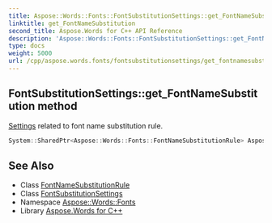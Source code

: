 ```yaml
---
title: Aspose::Words::Fonts::FontSubstitutionSettings::get_FontNameSubstitution method
linktitle: get_FontNameSubstitution
second_title: Aspose.Words for C++ API Reference
description: 'Aspose::Words::Fonts::FontSubstitutionSettings::get_FontNameSubstitution method. Settings related to font name substitution rule in C++.'
type: docs
weight: 5000
url: /cpp/aspose.words.fonts/fontsubstitutionsettings/get_fontnamesubstitution/
---
```

## FontSubstitutionSettings::get_FontNameSubstitution method


[Settings](../../../aspose.words.settings/) related to font name substitution rule.

```cpp
System::SharedPtr<Aspose::Words::Fonts::FontNameSubstitutionRule> Aspose::Words::Fonts::FontSubstitutionSettings::get_FontNameSubstitution() const
```

## See Also

* Class [FontNameSubstitutionRule](../../fontnamesubstitutionrule/)
* Class [FontSubstitutionSettings](../)
* Namespace [Aspose::Words::Fonts](../../)
* Library [Aspose.Words for C++](../../../)
